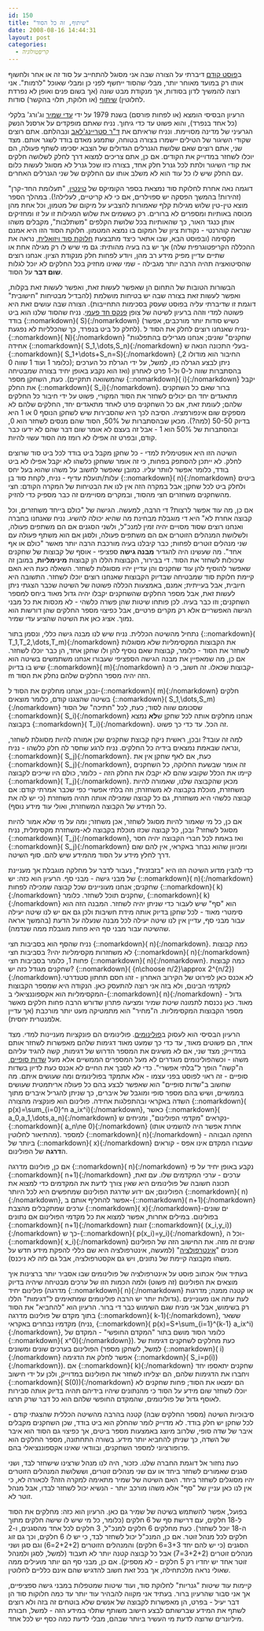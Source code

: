 ```yaml
---
id: 150
title: "שיתוף, זה כל הסוד"
date: 2008-08-16 14:44:31
layout: post
categories: 
  - קריפטולוגיה
---
```

ב<a href="http://www.gadial.net/?p=148">פוסט קודם</a> דיברתי על הצורה שבה אני מסוגל להתחייב על סוד זה או אחר ולחשוף אותו רק במועד מאוחר יותר, מבלי שהסוד ייחשף לפני כן ומבלי שאוכל "לרמות". אני רוצה להמשיך לדון בסודות, אך מנקודת מבט שונה (אך בשום פנים ואופן לא נפרדת לחלוטין) <a href="http://he.wikipedia.org/wiki/%D7%97%D7%9C%D7%95%D7%A7%D7%AA_%D7%A1%D7%95%D7%93">שיתוף</a> (או חלוקת, תלוי בהקשר) סודות.

הרעיון הבסיסי הומצא (או לפחות פורסם) בשנת 1979 על ידי <a href="http://he.wikipedia.org/wiki/%D7%A2%D7%93%D7%99_%D7%A9%D7%9E%D7%99%D7%A8">עדי שמיר</a> וג'ורג' בלקלי (כל אחד בנפרד), והוא פשוט עד כדי גיחוך. נניח שאתם מופקדים על ארסנל הנשק הגרעיני של מדינה מסויימת. ונניח שראיתם את <a href="http://he.wikipedia.org/wiki/%D7%93%D7%95%D7%A7%D7%98%D7%95%D7%A8_%D7%A1%D7%98%D7%A8%D7%99%D7%99%D7%A0%D7%92%27%D7%9C%D7%90%D7%91">ד"ר סטריינג'לאב</a> ונבהלתם. אתם רוצים שקודי השיגור של הטילים יישמרו בצורה בטוחה, שתמנע מאדם בודד לשגר אותם. מצד שני, אתם רוצים שאם שלושת הגנרלים הגדולים של הצבא יסכימו לשתף פעולה, הם יוכלו לשחזר במדוייק את הקודים. אם כן, אתם צריכים למצוא דרך לחלק לשלושה חלקים את קודי השיגור ולתת לכל גנרל חלק אחד, בצורה כזו שכל גנרל לא מסוגל לעשות כלום עם החלק שיש לו כל עוד הוא לא משלב אותו עם החלקים של שני הגנרלים האחרים.

דוגמה נאה אחרת לחלוקת סוד נמצאת בספר הקומיקס של <a href="http://he.wikipedia.org/wiki/%D7%98%D7%99%D7%A0%D7%98%D7%99%D7%9F">טינטין</a>, "תעלומת החד-קרן" (זהירות! בהמשך הפסקה יש ספוילרים, אם כי לא קריטיים, לעלילה!). במהלך הספר מוצא טין-טין שלוש מגילות קלף שאמורות להצביע על מיקום של מטמון, וכל אחת מהן מכוסה באותיות ומספרים לא ברורים. רק כששמים את שלוש המגילות זו על זו ומחזיקים אותן כנגד האור, כך שהאותיות בכל שלושת הקלפים "משתלבות", מקבלים משהו שנראה קוהרנטי - נקודות ציון של המקום בו נמצא המטמון. חלוקת הסוד הזו היא אמנם מקסימה (ובפוסט הבא, שבו אתאר כיצד מתבצעת <a href="http://he.wikipedia.org/wiki/%D7%A7%D7%A8%D7%99%D7%A4%D7%98%D7%95%D7%92%D7%A8%D7%A4%D7%99%D7%94_%D7%95%D7%99%D7%96%D7%95%D7%90%D7%9C%D7%99%D7%AA">חלוקת סוד ויזואלית</a>, נראה את ההכללה הקריפטוגרפית שלה) אך יש בה בעיה מהותית: גם מי שיש לו רק מגילה אחת או שתיים עדיין מפיק מידע רב מהן, ויודע לפחות חלק מנקודת הציון. אנחנו רוצים שהסיטואציה תהיה הרבה יותר מגבילה - שמי שאינו מחזיק בכל החלקים לא יוכל לגלות <strong>שום דבר</strong> על הסוד.

הבשורות הטובות של התחום הן שאפשר לעשות זאת, ואפשר לעשות זאת בקלות, ואפשר לעשות זאת בצורה שבה יש בטיחות מושלמת (להבדיל מבטיחות "חישובית" דוגמת זו שדיברתי עליה בפוסט שעסק בסכימות התחייבות). הצורה שבה עושים זאת היא פשוטה למדי וזהה ברעיון לשיטה של צופן <a href="http://he.wikipedia.org/wiki/%D7%A4%D7%A0%D7%A7%D7%A1_%D7%97%D7%93-%D7%A4%D7%A2%D7%9E%D7%99">פנקס חד פעמי</a>. נניח שהסוד שלנו הוא ביט בודד {::nomarkdown}\( S\){:/nomarkdown} (כשיש סודות יותר מורכבים, אפשר לחלק כל ביט בנפרד, כך שהכלליות לא נפגעת). נניח שאנחנו רוצים לחלק את הסוד ל-{::nomarkdown}\( N\){:/nomarkdown} "שחקנים" שונים; אנחנו מגרילים בהתפלגות אחידה {::nomarkdown}\( S_1,\dots,S_n\){:/nomarkdown} בעלי התכונה הנאה ש-{::nomarkdown}\( S_1+\dots+S_n=S\){:/nomarkdown} (החיבור הוא מודולו 2, כלומר 1 ועוד 1 שווה 0); ניתן לבצע הגרלה כזו, למשל, על ידי הגרלת כל הערכים בהסתברות שווה ל-0 ול-1 פרט לאחרון (ואז הוא נקבע באופן יחיד בצורה שמבטיחה שהמשוואה תתקיים). כעת, השחקן מספר {::nomarkdown}\( i\){:/nomarkdown} יקבל את החלק {::nomarkdown}\( S_i\){:/nomarkdown}. ברור שאם כל השחקנים מתאגדים יחד הם יכולים לשחזר את הסוד המקורי, פשוט על ידי חיבור כל החלקים שלהם; לעומת זאת, אם כל השחקנים פרט לאחד מתאגדים יחד, החלקים שלהם לא מספקים שום אינפורמציה. הסיבה לכך היא שהסבירות שיש לשחקן הנוסף 0 או 1 היא בדיוק 50-50 (למה?). מכאן שבהסתברות של 50%, הסוד שהם מנסים לשחזר הוא 0, ובהסתברות של 50% הוא 1 - אבל זה בעצם לא אומר שום דבר שהם לא ידעו כבר קודם, ובפרט זה אפילו לא רומז מה הסוד עשוי להיות.

השיטה הזו היא אופטימלית למדי - כל שחקן מקבל ביט בודד לכל ביט סוד שרוצים לחלק. לא ייתכן להסתפק בפחות, כי זה אומר ששחקן כלשהו לא יקבל אפילו לא ביט בודד, כלומר אפשר לוותר עליו. כמובן שאפשר לחשוב על משהו שהוא בעל יחס עלות/תועלת עדיף - נניח, לקחת סוד בן {::nomarkdown}\( n\){:/nomarkdown} ביטים ולחלק ביט לכל שחקן; אבל במקרה הזה אין לנו את הבטיחות של המקרה הקודם: חצי מהשחקנים משחזרים חצי מהסוד, ובמקרים מסויימים זה כבר מספיק כדי להזיק.

אם כן, מה עוד אפשר לרצות? די הרבה, למעשה. הגישה של "כולם בייחד משחזרים, וכל קבוצה אחרת לא" היא די מוגבלת מבחינת מה שהיא יכולה להשיג. נניח שאנחנו בחברה ואנחנו רוצים שסוד מסויים יהיה זמין למנכ"ל, ולשני הסגנים אם הם משתפים פעולה, ולשלושת המנהלים הזוטרים אם הם משתפים פעולה, ולסגן אם הוא משתף פעולה עם שני מנהלים זוטרים לפחות; כבר קיבלנו בעיה מורכבת הרבה יותר מאשר "כולם או אף אחד". מה שעשינו היה להגדיר <strong>מבנה גישה</strong> ספציפי - אוסף של קבוצות של שחקנים שיכולות לשחזר את הסוד. די בבירור, הקבוצות הללו הן קבוצות <strong>מינימליות</strong>, במובן זה שאפשר להוסיף להן עוד שחקנים והן עדיין יהיו מסוגלות לשחזר. השאלה כעת היא האם קיימת חלוקת סוד שמבטיחה שבדיוק הקבוצות שאנחנו רוצים יוכלו לשחזר. התשובה היא חיובית, אבל בעייתית; אמנם, באמצעות הכללה פשוטה של השיטה שכבר הצגתי ניתן לעשות זאת, אבל מספר החלקים שהשחקנים יקבלו יהיה גדול מאוד ביחס למספר השחקנים; וזו כבר בעיה. לכן פותחו שיטות שהן פשרה כלשהי - לא מכסות את כל מבני הגישה האפשריים אלא רק מקרים פרטיים, אבל כפיצוי מספר החלקים שהן דורשות הוא נמוך. אציג כאן את השיטה שהציע עדי שמיר.

נתחיל מהשיטה הכללית. נניח שיש לנו מבנה גישה כללי, ונסמן בתור {::nomarkdown}\( T_1,T_2,\dots,T_m\){:/nomarkdown} את הקבוצות המקסימליות שלא מסוגלות לשחזר את הסוד - כלומר, קבוצות שאם נוסיף להן ולו שחקן אחד, הן כבר יוכלו לשחזר. אם כן, מה שמאפיין את מבנה הגישה הספציפי שעבורו אנחנו משתמשים בשיטה הוא שיש בו בדיוק {::nomarkdown}\( m\){:/nomarkdown} קבוצות שכאלו. זה חשוב, כי ה-m הזה יהיה מספר החלקים שלהם נחלק את הסוד.

ובכן, אנחנו מחלקים את הסוד ל-{::nomarkdown}\( m\){:/nomarkdown} חלקים בשיטה שהצגנו קודם, כלומר מוצאים {::nomarkdown}\( S_1,\dots,S_m\){:/nomarkdown} שסכומם שווה לסוד; כעת, לכל "חתיכה" של הסוד {::nomarkdown}\( S_i\){:/nomarkdown} אנחנו מחלקים אותה לכל שחקן ש<strong>לא</strong> נמצא בקבוצה {::nomarkdown}\( T_i\){:/nomarkdown}. זה הכל. עד כדי כך פשוט.

למה זה עובד? ובכן, ראשית ניקח קבוצת שחקנים שכן אמורה להיות מסוגלת לשחזר, ונראה שבאמת נמצאים בידיה כל החלקים. נניח לרגע שחסר לה חלק כלשהו - נניח, {::nomarkdown}\( S_j\){:/nomarkdown}. כעת, אם לאף שחקן אין את {::nomarkdown}\( S_j\){:/nomarkdown}, זה אומר שבשעת החלוקה, כל השחקנים קיימו את הכלל שקובע שהם לא יקבלו את החלק הזה - כלומר, כולם היו שייכים לקבוצה {::nomarkdown}\( T_j\){:/nomarkdown}. מכאן שהקבוצה שלנו, שאמורה להיות משחזרת, מוכלת בקבוצה לא משחזרת; וזה בלתי אפשרי כפי שכבר אמרתי קודם: אם קבוצה כלשהי היא משחזרת, גם כל קבוצה שמכילה אותה תהיה משחזרת (כי יש לה את כל המידע של הקבוצה המשחזרת, ואולי עוד מידע נוסף).

אם כן, כל מי שאמור להיות מסוגל לשחזר, אכן משחזר; ומה על מי שלא אמור להיות מסוגל לשחזר? ובכן, כל קבוצה שכזו מוכלת בקבוצה לא-משחזרת מקסימלית, נניח {::nomarkdown}\( T_j\){:/nomarkdown}, ואז באמת לכל חברי הקבוצה יהיה חסר {::nomarkdown}\( S_j\){:/nomarkdown} ומכיוון שהוא נבחר באקראי, אין להם שום דרך לחלץ מידע על הסוד מהמידע שיש להם. סוף השיטה.

כדי להבין מדוע השיטה הזו היא "בזבזנית", נעבור לדבר על מחלקה מוגבלת אך מעניינת של מבני גישה - מבני סף. הרעיון הוא כזה: יש {::nomarkdown}\( n\){:/nomarkdown} שחקנים; אנחנו מעוניינים שכל קבוצה שמכילה לפחות {::nomarkdown}\( k\){:/nomarkdown} שחקנים תוכל לשחזר. כלומר, {::nomarkdown}\( k\){:/nomarkdown} הוא "סף" שיש לעבור כדי שניתן יהיה לשחזר. המבנה הזה הוא סימטרי מאוד - לכל שחקן בדיוק אותה מידת חשיבות ולכן גם אם יש לנו שיטה יעילה עבור מבני סף, עדיין אין לנו שיטה יעילה לכל מבנה שנעלה על הדעת (בהמשך אראה שהשיטה עבור מבני סף היא פחות מוגבלת ממה שנדמה).

נניח שהסף הוא בסביבות חצי {::nomarkdown}\( n\){:/nomarkdown}. כמה קבוצות לא משחזרות מקסימליות יהיו? בסביבות חצי {::nomarkdown}\( n\){:/nomarkdown} פחות 1, כלומר בסביבות חצי {::nomarkdown}\( n\){:/nomarkdown}. כמה קבוצות שחקנים מגודל כזה יש? {::nomarkdown}\( {n\choose n/2}\approx 2^{n/2}\){:/nomarkdown}.לא אכנס כאן לפירוט של הקירוב האחרון - זהו חסם תחתון סטנדרטי למקדמי הבינום, ולא בזה אני רוצה להתעסק כאן. הנקודה היא שמספר הקבוצות המקסימליות הוא אקספוננציאלי ב-{::nomarkdown}\( n\){:/nomarkdown} - גדול מאוד. כאן נכנסת לתמונה שיטת שמיר ומציעה פתרון שדורש הרבה פחות חלקים מאשר מספר הקבוצות המקסימליות. ה"מחיר" הוא מתמטיקה מעט יותר מורכבת (אך עדיין אלמנטרית יחסית).

הרעיון הבסיסי הוא לעסוק ב<a href="http://he.wikipedia.org/wiki/%D7%A4%D7%95%D7%9C%D7%99%D7%A0%D7%95%D7%9D">פולינומים</a>. פולינומים הם פונקציות מעניינות למדי. מצד אחד, הם פשוטים מאוד, עד כדי כך שמעט מאוד דגימות שלהם מאפשרות לשחזר אותם במדוייק; מצד שני, אם לא משיגים את המספר הדרוש של דגימות, קשה להגיד עליהם משהו - וכשהפולינומים מוגדרים לא מעל המספרים הממשיים אלא מעל <a href="http://he.wikipedia.org/wiki/%D7%A9%D7%93%D7%94_%D7%A1%D7%95%D7%A4%D7%99">שדות סופיים</a>, ה"קשה" הופך ל"בלתי אפשרי". כדי לא לסבך את החיים לא אכנס כעת לדיון בשדות סופיים - זה ראוי לפוסט בפני עצמו - אלא אתמקד בפולינומים ומה שעושים איתם. מה שחשוב ב"שדות סופיים" הוא שאפשר לבצע בהם כל פעולה אריתמטית שעושים בממשיים, ושיש בהם מספר סופי ומוגבל של איברים, כך שניתן להגריל איברים מתוך השדה באקראי ובהתפלגות אחידה.
פולינום הוא פונקציה מהצורה {::nomarkdown}\( p(x)=\sum_{i=0}^n a_ix^i\){:/nomarkdown}, כאשר {::nomarkdown}\( a_0,a_1,\dots,a_n\){:/nomarkdown} נקראים "מקדמי הפולינום", ומניחים ש-{::nomarkdown}\( a_n\ne 0\){:/nomarkdown} (אחרת אפשר היה להשמיט אותו מהתיאור לחלוטין). למספר {::nomarkdown}\( n\){:/nomarkdown} - החזקה הגבוהה ביותר של {::nomarkdown}\( x\){:/nomarkdown} שעבורו המקדם אינו אפס - קוראים ה<strong>דרגה</strong> של הפולינום.

אם כן, פולינום מדרגה {::nomarkdown}\( n\){:/nomarkdown} נקבע באופן יחיד על פי {::nomarkdown}\( n+1\){:/nomarkdown} ערכים - ערכי המקדמים שלו. עם זאת, תכונה חשובה של פולינומים היא שאין צורך לדעת את המקדמים כדי למצוא את הפולינום; אם ידוע שדרגת הפולינום שמחפשים היא לכל היותר {::nomarkdown}\( n\){:/nomarkdown}, אפשר להחליף אותם ב-{::nomarkdown}\( n+1\){:/nomarkdown} ערכים שמתקבלים מהצבת {::nomarkdown}\( x\){:/nomarkdown}-ים שונים בפולינום. במילים אחרות, אפשר למצוא את כל מקדמי הפולינום אם נתונים {::nomarkdown}\( n+1\){:/nomarkdown} זוגות {::nomarkdown}\( (x_i,y_i)\){:/nomarkdown} כך ש-{::nomarkdown}\( p(x_i)=y_i\){:/nomarkdown}, וכל ה-{::nomarkdown}\( x_i\){:/nomarkdown} שונים זה מזה. את החישוב הזה של הפולינום מכנים "<a href="http://he.wikipedia.org/wiki/%D7%90%D7%99%D7%A0%D7%98%D7%A8%D7%A4%D7%95%D7%9C%D7%A6%D7%99%D7%94">אינטרפולציה</a>" (למעשה, אינטרפולציה היא שם כללי להפקת מידע חדש על משהו מקבוצה קיימת של נתונים, ויש גם אקסטרפולציה, אבל גם לזה לא ניכנס).

בעתיד אולי אכתוב פוסט על אינטרפולציה של פולינומים שבו אסביר יותר ברצינות איך מוצאים את הפולינום (זה פשוט) ולמה הכמות הזו של ערכים מבטיחה שיהיה בדיוק פולינום יחיד (מדרגה {::nomarkdown}\( n\){:/nomarkdown} או קטנה ממנה; מדרגות גדולות יותר יש הרבה פולינומים שמתאימים ל"דגימות" הללו). לעת עתה אנו מעוניינים רק בשימוש, אבל אני מניח שגם השימוש כבר די ברור. הרעיון הוא "להחביא" את הסוד בתוך מקדם של פולינום מדרגה {::nomarkdown}\( k-1\){:/nomarkdown}, ששאר מקדמיו נבחרים באקראי (נניח, {::nomarkdown}\( p(x)=S+\sum_{i=1}^{k-1} a_ix^i\){:/nomarkdown}, כלומר הסוד מושם בתור "המקדם החופשי" - המקדם של {::nomarkdown}\( x^0\){:/nomarkdown}). כעת מחלקים לשחקנים דגימות של הפולינום בערכים שונים ומשונים (למשל, לשחקן מספר {::nomarkdown}\( i\){:/nomarkdown} אפשר לחלק את הדגימה {::nomarkdown}\( S_i=p(i)\){:/nomarkdown}). אם {::nomarkdown}\( k\){:/nomarkdown} שחקנים יתאספו יחד ויחברו את הדגימות שלהם, הם יצליחו לשחזר את הפולינום במדוייק, ולכן על ידי חישוב {::nomarkdown}\( S(0)\){:/nomarkdown} הם ימצאו את הסוד; פחות שחקנים לא יוכלו לשחזר שום מידע על הסוד כי מהנתונים שיהיו בידיהם תהיה בדיוק אותה סבירות לאוסף גדול של פולינומים, שהמקדם החופשי שלהם הוא כל דבר שרק תרצו.

סיבוכיות השיטה (מספר החלקים שבה) קטנה בהרבה מהשיטה הכללית שהצגתי קודם - לכל שחקן יש חלק בודד. לא מדוייק לומר שהחלק הוא ביט בודד, שכן השחקנים מקבלים איבר של שדה סופי, שלרוב מיוצג באמצעות מספר ביטים, אך כפיצוי גם הסוד הוא איבר של השדה, כך שניתן להחביא יותר מידע. בשורה התחתונה, מספר החלקים הוא פרופורציוני למספר השחקנים, ובוודאי שאינו אקספוננציאלי בהם.

כעת נחזור אל דוגמת החברה שלנו. כזכור, היה לנו מנהל שרצינו שישחזר לבד, ושני סגנים שאמורים לשחזר ביחד או עם שני מנהלים זוטרים, וששלושת המנהלים הזוטרים יהיו מסוגלים לשחזר ביחד. האם השיטה של שמיר מתאימה למקרה הזה? לכאורה לא, כי אין לנו כאן עניין של "סף" אלא משהו מורכב יותר - הנשיא יכול לשחזר לבדו, אבל מנהל זוטר לא.

בפועל, אפשר להשתמש בשיטה של שמיר גם כאן. הרעיון הוא כזה: מחלקים את הסוד ל-18 חלקים, עם דרישת סף של 6 חלקים (כלומר, כל מי שיש לו שישה חלקים מתוך ה-18 יוכל לשחזר). כעת מחלקים 6 חלקים למנכ"ל, 3 חלקים לכל אחד מהסגנים, ו-2 חלקים לכל מנהל זוטר. אם כן, המנכ"ל יכול לשחזר לבד, כי יש לו 6 חלקים, וכך גם זוג הסגנים (כי יש להם יחד 3+3=6 חלקים) והמנהלים הזוטרים (2+2+2=6) וגם סגן ושני מנהלים זוטרים (3+2+2=7) אבל כל קבוצה קטנה יותר לא תעבוד (למשל, לסגן ולמנהל זוטר אחד יש יחדיו רק 5 חלקים - לא מספיק). אם כן, מבני סף הם יותר מועילים ממה שאולי נראה מלכתחילה, אך בכל זאת חשוב להדגיש שהם אינם כלליים לחלוטין.

קיימות עוד שיטות "גנריות" לחלוקת סוד, ועוד שיטות שמטפלות במבני גישה ספציפיים, אך אני סבור שהרעיון ברור. בעתיד אני מקווה להבהיר עוד יותר עד כמה חלוקות סוד הן דבר יעיל - בפרט, הן מאפשרות לקבוצה של אנשים שלא בוטחים זה בזה ולא רוצים לשתף את המידע שברשותם לבצע חישוב משותף שתלוי במידע הזה - למשל, חבורת מיליונרים שרוצה לדעת מי העשיר ביותר שבהם, מבלי לדעת כמה כסף יש לכל אחד.

